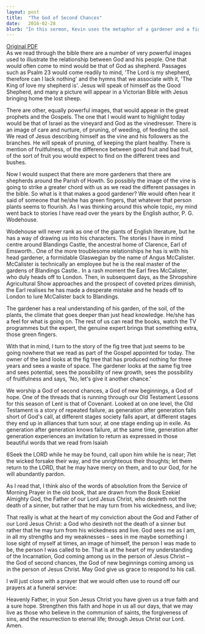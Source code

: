 ```yaml
---
layout: post
title:  "The God of Second Chances"
date:   2016-02-28
blurb: "In this sermon, Kevin uses the metaphor of a gardener and a fig tree to illustrate God's patience and willingness to give second chances. He emphasizes that God sees potential in us, even when we fail to see it in ourselves. He also highlights the importance of the concept of Covenant in the Old Testament, and how it signifies God's enduring invitation for us to return to Him, despite our repeated failures."
---
```

[Original PDF](/assets/pdf/lent32016.pdf)    
As we read through the bible there are a number of very powerful images used to illustrate the relationship between God and his people. One that would often come to mind would be that of God as shepherd. Passages such as Psalm 23 would come readily to mind, 'The Lord is my shepherd, therefore can I lack nothing' and the hymns that we associate with it, 'The King of love my shepherd is'. Jesus will speak of himself as the Good Shepherd, and many a picture will appear in a Victorian Bible with Jesus bringing home the lost sheep.

There are other, equally powerful images, that would appear in the great prophets and the Gospels. The one that I would want to highlight today would be that of Israel as the vineyard and God as the vinedresser. There is an image of care and nurture, of pruning, of weeding, of feeding the soil. We read of Jesus describing himself as the vine and his followers as the branches. He will speak of pruning, of keeping the plant healthy. There is mention of fruitfulness, of the difference between good fruit and bad fruit, of the sort of fruit you would expect to find on the different trees and bushes.

Now I would suspect that there are more gardeners that there are shepherds around the Parish of Howth. So possibly the image of the vine is going to strike a greater chord with us as we read the different passages in the bible. So what is it that makes a good gardener? We would often hear it said of someone that he/she has green fingers, that whatever that person plants seems to flourish. As I was thinking around this whole topic, my mind went back to stories I have read over the years by the English author, P. G. Wodehouse.

Wodehouse will never rank as one of the giants of English literature, but he has a way of drawing us into his characters. The stories I have in mind centre around Blandings Castle, the ancestral home of Clarence, Earl of Emsworth.. One of the more troublesome relationships he has is with his head gardener, a formidable Glaswegian by the name of Angus McCalister. McCalister is technically an employee but he is the real master of the gardens of Blandings Castle.. In a rash moment the Earl fires McCalister, who duly heads off to London. Then, in subsequent days, as the Shropshire Agricultural Show approaches and the prospect of coveted prizes diminish, the Earl realises he has made a desperate mistake and he heads off to London to lure McCalister back to Blandings.

The gardener has a real understanding of his garden, of the soil, of the plants, the climate that goes deeper than just head knowledge. He/she has a feel for what is going on. The rest of us can read the books, watch the TV programmes but the expert, the genuine expert brings that something extra, those green fingers.

With that in mind, I turn to the story of the fig tree that just seems to be going nowhere that we read as part of the Gospel appointed for today. The owner of the land looks at the fig tree that has produced nothing for three years and sees a waste of space. The gardener looks at the same fig tree and sees potential, sees the possibility of new growth, sees the possibility of fruitfulness and says, 'No, let's give it another chance.'

We worship a God of second chances, a God of new beginnings, a God of hope. One of the threads that is running through our Old Testament Lessons for this season of Lent is that of Covenant. Looked at on one level, the Old Testament is a story of repeated failure, as generation after generation falls short of God's call, at different stages society falls apart, at different stages they end up in alliances that turn sour, at one stage ending up in exile. As generation after generation knows failure, at the same time, generation after generation experiences an invitation to return as expressed in those beautiful words that we read from Isaiah

6Seek the LORD while he may be found, call upon him while he is near; 7let the wicked forsake their way, and the unrighteous their thoughts; let them return to the LORD, that he may have mercy on them, and to our God, for he will abundantly pardon.

As I read that, I think also of the words of absolution from the Service of Morning Prayer in the old book, that are drawn from the Book Ezekiel Almighty God, the Father of our Lord Jesus Christ, who desireth not the death of a sinner, but rather that he may turn from his wickedness, and live;

That really is what at the heart of my conviction about the God and Father of our Lord Jesus Christ: a God who desireth not the death of a sinner but rather that he may turn from his wickedness and live. God sees me as I am, in all my strengths and my weaknesses – sees in me maybe something I lose sight of myself at times, an image of himself, the person I was made to be, the person I was called to be. That is at the heart of my understanding of the Incarnation, God coming among us in the person of Jesus Christ – the God of second chances, the God of new beginnings coming among us in the person of Jesus Christ. May God give us grace to respond to his call.

I will just close with a prayer that we would often use to round off our prayers at a funeral service:

Heavenly Father, in your Son Jesus Christ you have given us a true faith and a sure hope. Strengthen this faith and hope in us all our days, that we may live as those who believe in the communion of saints, the forgiveness of sins, and the resurrection to eternal life; through Jesus Christ our Lord. Amen.
